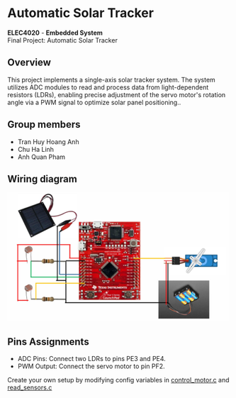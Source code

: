 # Automatic Solar Tracker 

**ELEC4020** - **Embedded System** <br>
Final Project: Automatic Solar Tracker

## Overview <br>
This project implements a single-axis solar tracker system. The system utilizes ADC modules to read and process data from light-dependent resistors (LDRs), enabling precise adjustment of the servo motor's rotation angle via a PWM signal to optimize solar panel positioning..


## Group members
- Tran Huy Hoang Anh 
- Chu Ha Linh
- Anh Quan Pham  

## Wiring diagram
<!-- ![Circuit Diagram](docs/wiring.jpg) -->
<img src="docs/wiring.jpg" alt="Circuit Diagram" width="500"/>

## Pins Assignments
- ADC Pins: Connect two LDRs to pins PE3 and PE4.
- PWM Output: Connect the servo motor to pin PF2.

Create your own setup by modifying config variables in [control_motor.c](control_motor.c) and [read_sensors.c](read_sensors.c)

<!--
## Documentations
- [Project proposal](docs/Embedded_Project_Proposal.pdf)
-->
